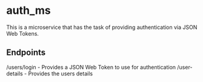 # auth_ms
This is a microservice that has the task of providing authentication via 
JSON Web Tokens.

## Endpoints

/users/login  - Provides a JSON Web Token to use for authentication
/user-details - Provides the users details

